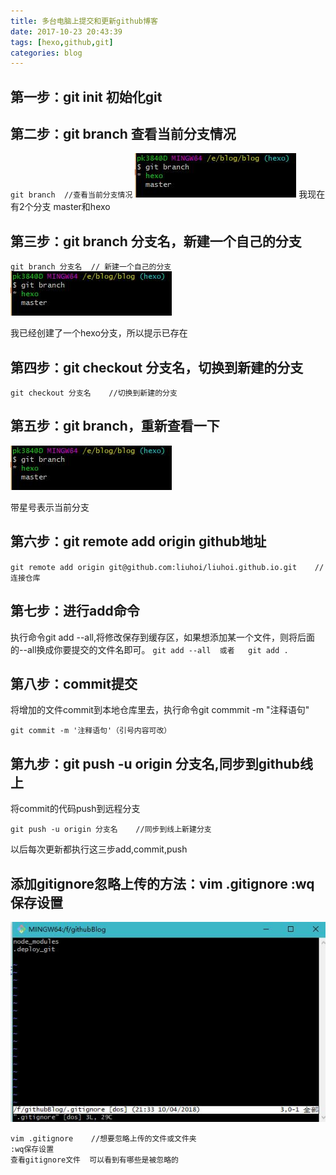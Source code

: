 ```yaml
---
title: 多台电脑上提交和更新github博客
date: 2017-10-23 20:43:39
tags: [hexo,github,git]
categories: blog
---
```


## 第一步：git init 初始化git

## 第二步：git branch 查看当前分支情况
`
git branch  //查看当前分支情况
`
![查看分支情况](多台电脑上提交和更新github博客/seeBranch.jpg)
我现在有2个分支  master和hexo

## 第三步：git branch 分支名，新建一个自己的分支

`
git branch 分支名  // 新建一个自己的分支
`
![创建新分支](多台电脑上提交和更新github博客/seeBranch.jpg)

我已经创建了一个hexo分支，所以提示已存在


## 第四步：git checkout 分支名，切换到新建的分支
`
git checkout 分支名    //切换到新建的分支
`

## 第五步：git branch，重新查看一下
![查看分支情况](多台电脑上提交和更新github博客/seeBranch.jpg)

带星号表示当前分支

## 第六步：git remote add origin github地址
`
git remote add origin git@github.com:liuhoi/liuhoi.github.io.git    //连接仓库
`

## 第七步：进行add命令

执行命令git add --all,将修改保存到缓存区，如果想添加某一个文件，则将后面的--all换成你要提交的文件名即可。
`
git add --all  或者   git add .
`

## 第八步：commit提交

将增加的文件commit到本地仓库里去，执行命令git commmit -m "注释语句"

`
git commit -m '注释语句'（引号内容可改）
`

## 第九步：git push -u origin 分支名,同步到github线上

将commit的代码push到远程分支

`
git push -u origin 分支名    //同步到线上新建分支
`

以后每次更新都执行这三步add,commit,push

## 添加gitignore忽略上传的方法：vim .gitignore   :wq保存设置

![忽略文件目录](多台电脑上提交和更新github博客/ignore.jpg)

```
vim .gitignore    //想要忽略上传的文件或文件夹  
:wq保存设置 
查看gitignore文件  可以看到有哪些是被忽略的
```